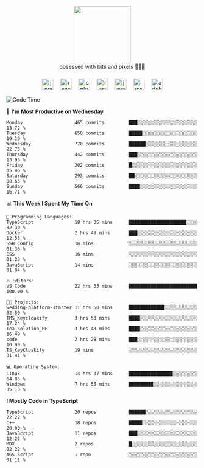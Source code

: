 


  <div align="center">
    
   <img src = "https://i.postimg.cc/W1R4TF4j/d6kpuve-c97567cf-518b-4b86-a271-5c89d88d22f7.gif"  width=150px height=150px />
 </div>

<div align="center">
  obsessed with bits and pixels 🧑‍💻🎨
</div>

  ###
<div align="center">
 <img src="https://cdn.jsdelivr.net/gh/devicons/devicon/icons/javascript/javascript-original.svg" height="30" alt="javascript logo"  />
  <img width="10" />
  <img src="https://cdn.jsdelivr.net/gh/devicons/devicon/icons/react/react-original.svg" height="30" alt="react logo"  />
  <img width="10" />
   <!--<img src="https://cdn.jsdelivr.net/gh/devicons/devicon/icons/nodejs/nodejs-original.svg" height="30" alt="nodejs logo"  />
  <img width="10" />
 <img src="https://cdn.jsdelivr.net/gh/devicons/devicon/icons/flutter/flutter-original.svg" height="30" alt="flutter logo"  />
 <img width="10" />-->
  <img src="https://cdn.jsdelivr.net/gh/devicons/devicon/icons/cplusplus/cplusplus-original.svg" height="30" alt="cpluplus logo"  />
  <img width="10" />
    <img src="https://cdn.jsdelivr.net/gh/devicons/devicon/icons/rust/rust-original.svg" height="30" alt="rust logo"  />
  <img width="10" />
  <img src="https://cdn.jsdelivr.net/gh/devicons/devicon/icons/java/java-original.svg" height="30" alt="java logo"  />
  <img width="10" />
  <img src="https://skillicons.dev/icons?i=mysql" height="30" alt="mysql logo"  />
  <img width="10" />
  <img src="https://skillicons.dev/icons?i=pr" height="30" alt="adobepremierepro logo"  />
</div>

<!--START_SECTION:waka-->
![Code Time](http://img.shields.io/badge/Code%20Time-2%2C333%20hrs%2045%20mins-blue)

📅 **I'm Most Productive on Wednesday** 

```text
Monday                   465 commits         ███░░░░░░░░░░░░░░░░░░░░░░   13.72 % 
Tuesday                  650 commits         █████░░░░░░░░░░░░░░░░░░░░   19.19 % 
Wednesday                770 commits         ██████░░░░░░░░░░░░░░░░░░░   22.73 % 
Thursday                 442 commits         ███░░░░░░░░░░░░░░░░░░░░░░   13.05 % 
Friday                   202 commits         █░░░░░░░░░░░░░░░░░░░░░░░░   05.96 % 
Saturday                 293 commits         ██░░░░░░░░░░░░░░░░░░░░░░░   08.65 % 
Sunday                   566 commits         ████░░░░░░░░░░░░░░░░░░░░░   16.71 % 
```


📊 **This Week I Spent My Time On** 

```text
💬 Programming Languages: 
TypeScript               18 hrs 35 mins      █████████████████████░░░░   82.39 % 
Docker                   2 hrs 49 mins       ███░░░░░░░░░░░░░░░░░░░░░░   12.55 % 
SSH Config               18 mins             ░░░░░░░░░░░░░░░░░░░░░░░░░   01.36 % 
CSS                      16 mins             ░░░░░░░░░░░░░░░░░░░░░░░░░   01.23 % 
JavaScript               14 mins             ░░░░░░░░░░░░░░░░░░░░░░░░░   01.04 % 

🔥 Editors: 
VS Code                  22 hrs 33 mins      █████████████████████████   100.00 % 

🐱‍💻 Projects: 
wedding-platform-starter 11 hrs 50 mins      █████████████░░░░░░░░░░░░   52.50 % 
TMS_Keycloakify          3 hrs 53 mins       ████░░░░░░░░░░░░░░░░░░░░░   17.24 % 
Tea_Solution_FE          3 hrs 43 mins       ████░░░░░░░░░░░░░░░░░░░░░   16.49 % 
code                     2 hrs 28 mins       ███░░░░░░░░░░░░░░░░░░░░░░   10.99 % 
TS_KeyCloakify           19 mins             ░░░░░░░░░░░░░░░░░░░░░░░░░   01.41 % 

💻 Operating System: 
Linux                    14 hrs 37 mins      ████████████████░░░░░░░░░   64.85 % 
Windows                  7 hrs 55 mins       █████████░░░░░░░░░░░░░░░░   35.15 % 
```

**I Mostly Code in TypeScript** 

```text
TypeScript               20 repos            ██████░░░░░░░░░░░░░░░░░░░   22.22 % 
C++                      18 repos            █████░░░░░░░░░░░░░░░░░░░░   20.00 % 
JavaScript               11 repos            ███░░░░░░░░░░░░░░░░░░░░░░   12.22 % 
MDX                      2 repos             █░░░░░░░░░░░░░░░░░░░░░░░░   02.22 % 
AGS Script               1 repo              ░░░░░░░░░░░░░░░░░░░░░░░░░   01.11 % 
```




<!--END_SECTION:waka-->
